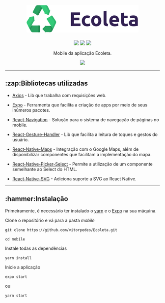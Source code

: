<h1 align="center" > 
<img src="https://raw.githubusercontent.com/vitorpedeo/Ecoleta/7331a3b21f3b32e0dd6a098406ba73ca5f59e823/web/src/assets/logo.svg"/> 
</h1>

<p align="center" > 
<img src="https://img.shields.io/github/languages/count/vitorpedeo/Ecoleta" /> 
<img src="https://img.shields.io/github/repo-size/vitorpedeo/Ecoleta" /> 
<img src="https://img.shields.io/github/stars/vitorpedeo/Ecoleta?style=social" /> 
</p>

<p align="center" >
Mobile da aplicação Ecoleta.
</p>

<p align="center" >
<img src="https://i.imgur.com/QkArX8w.png" />
</p>

---

<h2>:zap:Bibliotecas utilizadas</h2>

- [Axios](https://www.npmjs.com/package/axios) - Lib que trabalha com requisições web.

- [Expo](https://expo.io/) - Ferramenta que facilita a criação de apps por meio de seus inúmeros pacotes.

- [React-Navigation](https://www.npmjs.com/package/react-navigation) - Solução para o sistema de navegação de páginas no mobile.

- [React-Gesture-Handler](https://www.npmjs.com/package/react-native-gesture-handler) - Lib que facilita a leitura de toques e gestos do usuário.

- [React-Native-Maps](https://www.npmjs.com/package/react-icons) - Integração com o Google Maps, além de disponibilizar componentes que facilitam a implementação do mapa.

- [React-Native-Picker-Select](https://www.npmjs.com/package/react-native-picker-select) - Permite a utilização de um componente semelhante ao Select do HTML.

- [React-Native-SVG](https://www.npmjs.com/package/react-native-svg) - Adiciona suporte a SVG ao React Native.

---

<h2>:hammer:Instalação</h2>

Primeiramente, é necessário ter instalado o [yarn](https://yarnpkg.com/) e o [Expo](https://expo.io/) na sua máquina.

Clone o repositório e vá para a pasta _mobile_

```shell
git clone https://github.com/vitorpedeo/Ecoleta.git
```

```shell
cd mobile
```

Instale todas as dependências

```shell
yarn install
```

Inicie a aplicação

```shell
expo start
```

ou

```shell
yarn start
```
